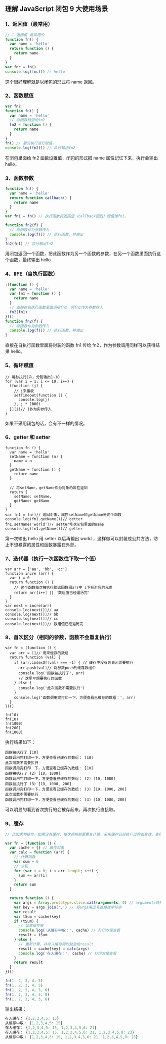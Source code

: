 ## 理解 JavaScript 闭包 9 大使用场景

### **1、返回值（最常用）**

```javascript
// 1.返回值 最常用的
function fn() {
  var name = 'hello'
  return function () {
    return name
  }
}
var fnc = fn()
console.log(fnc()) // hello
```

这个很好理解就是以闭包的形式将 name 返回。

### **2、函数赋值**

```javascript
var fn2
function fn() {
  var name = 'hello'
  // 将函数赋值给fn2
  fn2 = function () {
    return name
  }
}
fn() // 要先执行进行赋值，
console.log(fn2()) // 执行输出fn2
```

在闭包里面给 fn2 函数设置值，闭包的形式把 name 属性记忆下来，执行会输出 hello。

### **3、函数参数**

```javascript
function fn() {
  var name = 'hello'
  return function callback() {
    return name
  }
}
var fn1 = fn() // 执行函数将返回值（callback函数）赋值给fn1，

function fn2(f) {
  // 将函数作为参数传入
  console.log(f()) // 执行函数，并输出
}
fn2(fn1) // 执行输出fn2
```

用闭包返回一个函数，把此函数作为另一个函数的参数，在另一个函数里面执行这个函数，最终输出 hello

### **4、IIFE（自执行函数）**

```javascript
;(function () {
  var name = 'hello'
  var fn1 = function () {
    return name
  }
  // 直接在自执行函数里面调用fn2，将fn1作为参数传入
  fn2(fn1)
})()
function fn2(f) {
  // 将函数作为参数传入
  console.log(f()) // 执行函数，并输出
}
```

直接在自执行函数里面将封装的函数 fn1 传给 fn2，作为参数调用同样可以获得结果 hello。

### **5、循环赋值**

```
// 每秒执行1次，分别输出1-10
for (var i = 1; i <= 10; i++) {
  (function (j) {
    // j来接收
    setTimeout(function () {
      console.log(j)
    }, j * 1000)
  })(i)// i作为实参传入
}
```

如果不采用闭包的话，会有不一样的情况。

### **6、getter 和 setter**

```
function fn () {
  var name = 'hello'
  setName = function (n) {
    name = n
  }
  getName = function () {
    return name
  }

  // 将setName，getName作为对象的属性返回
  return {
    setName: setName,
    getName: getName
  }
}
var fn1 = fn()// 返回对象，属性setName和getName是两个函数
console.log(fn1.getName())// getter
fn1.setName('world')// setter修改闭包里面的name
console.log(fn1.getName())// getter
```

第一次输出 hello 用 setter 以后再输出 world ，这样做可以封装成公共方法，防止不想暴露的属性和函数暴露在外部。

### **7、迭代器（执行一次函数往下取一个值）**

```
var arr = ['aa', 'bb', 'cc']
function incre (arr) {
  var i = 0
  return function () {
    // 这个函数每次被执行都返回数组arr中 i下标对应的元素
    return arr[i++] || '数组值已经遍历完'
  }
}
var next = incre(arr)
console.log(next())// aa
console.log(next())// bb
console.log(next())// cc
console.log(next())// 数组值已经遍历完
```

### **8、首次区分（相同的参数，函数不会重复执行）**

```
var fn = (function () {
  var arr = []// 用来缓存的数组
  return function (val) {
    if (arr.indexOf(val) === -1) { // 缓存中没有则表示需要执行
      arr.push(val)// 将参数push到缓存数组中
      console.log('函数被执行了', arr)
      // 这里写想要执行的函数
    } else {
      console.log('此次函数不需要执行')
    }
    console.log('函数调用完打印一下，方便查看已缓存的数组：', arr)
  }
})()

fn(10)
fn(10)
fn(1000)
fn(200)
fn(1000)
```

执行结果如下：

```
函数被执行了 [10]
函数调用完打印一下，方便查看已缓存的数组： [10]
此次函数不需要执行
函数调用完打印一下，方便查看已缓存的数组： [10]
函数被执行了 (2) [10, 1000]
函数调用完打印一下，方便查看已缓存的数组： (2) [10, 1000]
函数被执行了 (3) [10, 1000, 200]
函数调用完打印一下，方便查看已缓存的数组： (3) [10, 1000, 200]
此次函数不需要执行
函数调用完打印一下，方便查看已缓存的数组： (3) [10, 1000, 200]
```

可以明显的看到首次执行的会被存起来，再次执行直接取。

### **9、缓存**

```javascript
// 比如求和操作，如果没有缓存，每次调用都要重复计算，采用缓存已经执行过的去查找，查找到了就直接返回，不需要重新计算

var fn = (function () {
  var cache = {} // 缓存对象
  var calc = function (arr) {
    // 计算函数
    var sum = 0
    // 求和
    for (var i = 0; i < arr.length; i++) {
      sum += arr[i]
    }
    return sum
  }

  return function () {
    var args = Array.prototype.slice.call(arguments, 0) // arguments转换成数组
    var key = args.join(',') // 将args用逗号连接成字符串
    var result
    var tSum = cache[key]
    if (tSum) {
      // 如果缓存有
      console.log('从缓存中取：', cache) // 打印方便查看
      result = tSum
    } else {
      // 重新计算，并存入缓存同时赋值给result
      result = cache[key] = calc(args)
      console.log('存入缓存：', cache) // 打印方便查看
    }
    return result
  }
})()

fn(1, 2, 3, 4, 5)
fn(1, 2, 3, 4, 5)
fn(1, 2, 3, 4, 5, 6)
fn(1, 2, 3, 4, 5, 8)
fn(1, 2, 3, 4, 5, 6)
```

输出结果：

```javascript
存入缓存： {1,2,3,4,5: 15}
从缓存中取： {1,2,3,4,5: 15}
存入缓存： {1,2,3,4,5: 15, 1,2,3,4,5,6: 21}
存入缓存： {1,2,3,4,5: 15, 1,2,3,4,5,6: 21, 1,2,3,4,5,8: 23}
从缓存中取： {1,2,3,4,5: 15, 1,2,3,4,5,6: 21, 1,2,3,4,5,8: 23}
```
